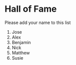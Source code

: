 # Hall of Fame
Please add your name to this list

1. Jose
2. Alex
3. Benjamin
4. Nick
5. Matthew
6. Susie
